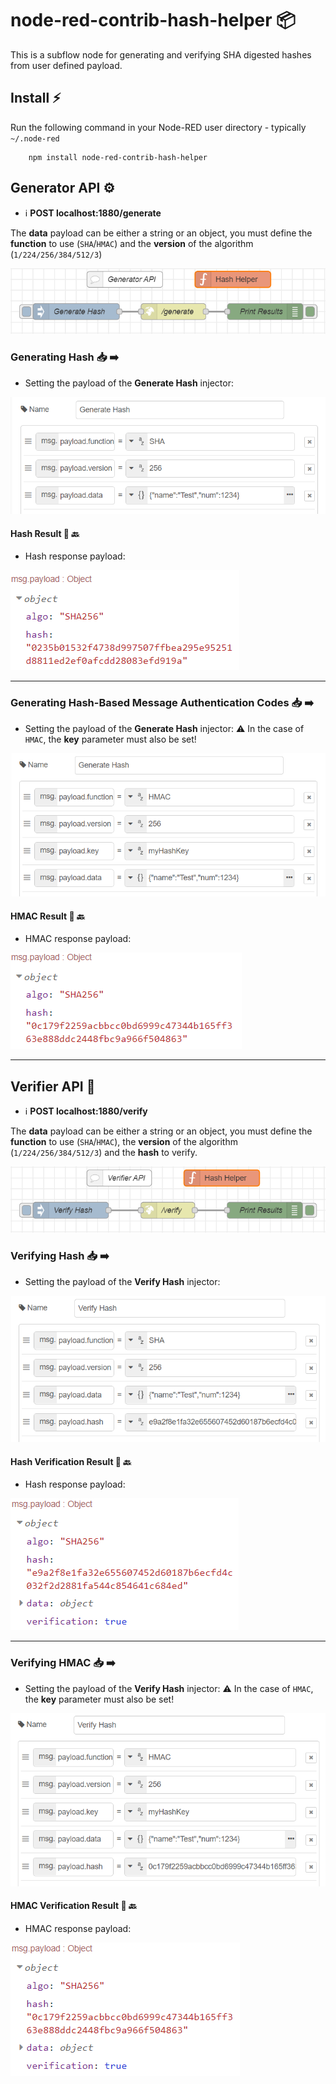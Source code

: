 # node-red-contrib-hash-helper :package: 

This is a subflow node for generating and verifying SHA digested hashes from user defined payload.

## Install :zap:
Run the following command in your Node-RED user directory - typically `~/.node-red`

        npm install node-red-contrib-hash-helper

## Generator API :gear:

- :information_source: **POST localhost:1880/generate**

The __data__ payload can be either a string or an object, you must define the __function__ to use (``SHA``/``HMAC``) and the __version__ of the algorithm (``1/224/256/384/512/3``)

![GeneratorAPI](https://github.com/Doth-J/node-red-contrib-hash-helper/blob/master/docs/GeneratorAPI.PNG)

### Generating Hash :inbox_tray: :arrow_right:
* Setting the payload of the **Generate Hash** injector:

![SHA1](https://github.com/Doth-J/node-red-contrib-hash-helper/blob/master/docs/SHA1.PNG)

#### Hash Result :receipt: :back:
* Hash response payload:
  
![SHA2](https://github.com/Doth-J/node-red-contrib-hash-helper/blob/master/docs/SHA2.PNG)

---

### Generating Hash-Based Message Authentication Codes :inbox_tray: :arrow_right:
* Setting the payload of the **Generate Hash** injector:
:warning: In the case of ``HMAC``, the __key__ parameter must also be set!  

![HMAC1](https://github.com/Doth-J/node-red-contrib-hash-helper/blob/master/docs/HMAC1.PNG)

#### HMAC Result :receipt: :back:
* HMAC response payload:

![HMAC2](https://github.com/Doth-J/node-red-contrib-hash-helper/blob/master/docs/HMAC2.PNG)

---

## Verifier API :toolbox:

- :information_source: **POST localhost:1880/verify**

The __data__ payload can be either a string or an object, you must define the __function__ to use (``SHA``/``HMAC``), the __version__ of the algorithm (``1/224/256/384/512/3``) and the __hash__ to verify.

![VerifierAPI](https://github.com/Doth-J/node-red-contrib-hash-helper/blob/master/docs/VerifierAPI.PNG)

### Verifying Hash :inbox_tray: :arrow_right:
* Setting the payload of the **Verify Hash** injector:

![SHA3](https://github.com/Doth-J/node-red-contrib-hash-helper/blob/master/docs/SHA3.PNG)

#### Hash Verification Result :receipt: :back:
* Hash response payload:
  
![SHA4](https://github.com/Doth-J/node-red-contrib-hash-helper/blob/master/docs/SHA4.PNG)

---

### Verifying HMAC :inbox_tray: :arrow_right:
* Setting the payload of the **Verify Hash** injector:
:warning: In the case of ``HMAC``, the __key__ parameter must also be set!  

![HMAC3](https://github.com/Doth-J/node-red-contrib-hash-helper/blob/master/docs/HMAC3.PNG)

#### HMAC Verification Result :receipt: :back:
* HMAC response payload:
  
![HMAC4](https://github.com/Doth-J/node-red-contrib-hash-helper/blob/master/docs/HMAC4.PNG)
